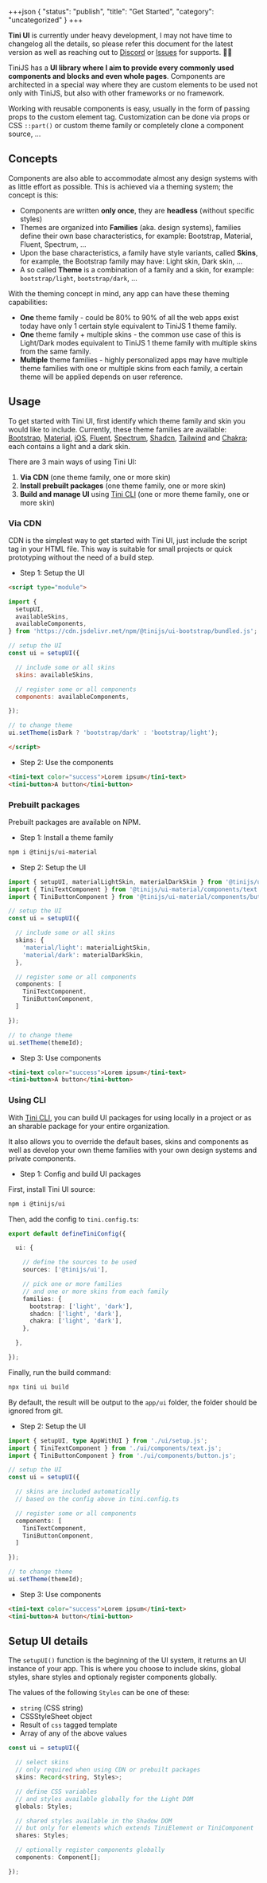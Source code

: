 +++json
{
  "status": "publish",
  "title": "Get Started",
  "category": "uncategorized"
}
+++

<tini-message scheme="warning-subtle"><strong>Tini UI</strong> is currently under heavy development, I may not have time to changelog all the details, so please refer this document for the latest version as well as reaching out to [Discord](https://discord.gg/EABbZVbPAb) or [Issues](https://github.com/tinijs/tinijs/issues/new) for supports. 🙇‍♂️</tini-message>

TiniJS has a **UI library where I aim to provide every commonly used components and blocks and even whole pages**. Components are architected in a special way where they are custom elements to be used not only with TiniJS, but also with other frameworks or no framework.

Working with reusable components is easy, usually in the form of passing props to the custom element tag. Customization can be done via props or CSS `::part()` or custom theme family or completely clone a component source, ...

## Concepts

Components are also able to accommodate almost any design systems with as little effort as possible. This is achieved via a theming system; the concept is this:

- Components are written **only once**, they are **headless** (without specific styles)
- Themes are organized into **Families** (aka. design systems), families define their own base characteristics, for example: Bootstrap, Material, Fluent, Spectrum, ...
- Upon the base characteristics, a family have style variants, called **Skins**, for example, the Bootstrap family may have: Light skin, Dark skin, ...
- A so called **Theme** is a combination of a family and a skin, for example: `bootstrap/light`, `bootstrap/dark`, ...

With the theming concept in mind, any app can have these theming capabilities:

- **One** theme family - could be 80% to 90% of all the web apps exist today have only 1 certain style equivalent to TiniJS 1 theme family.
- **One** theme family + multiple skins - the common use case of this is Light/Dark modes equivalent to TiniJS 1 theme family with multiple skins from the same family.
- **Multiple** theme families - highly personalized apps may have multiple theme families with one or multiple skins from each family, a certain theme will be applied depends on user reference.

## Usage

To get started with Tini UI, first identify which theme family and skin you would like to include. Currently, these theme families are available: [Bootstrap](/ui/bootstrap), [Material](/ui/material), [iOS](/ui/ios), [Fluent](/ui/fluent), [Spectrum](/ui/spectrum), [Shadcn](/ui/shadcn), [Tailwind](/ui/tailwind) and [Chakra](/ui/chakra); each contains a light and a dark skin.

There are 3 main ways of using Tini UI:

1. **Via CDN** (one theme family, one or more skin)
2. **Install prebuilt packages** (one theme family, one or more skin)
3. **Build and manage UI** using [Tini CLI](/cli) (one or more theme family, one or more skin)

### Via CDN

CDN is the simplest way to get started with Tini UI, just include the script tag in your HTML file. This way is suitable for small projects or quick prototyping without the need of a build step.

- Step 1: Setup the UI

```html
<script type="module">

import {
  setupUI,
  availableSkins,
  availableComponents,
} from 'https://cdn.jsdelivr.net/npm/@tinijs/ui-bootstrap/bundled.js';

// setup the UI
const ui = setupUI({

  // include some or all skins
  skins: availableSkins,

  // register some or all components
  components: availableComponents,

});

// to change theme
ui.setTheme(isDark ? 'bootstrap/dark' : 'bootstrap/light');

</script>
```

- Step 2: Use the components

```html
<tini-text color="success">Lorem ipsum</tini-text>
<tini-button>A button</tini-button>
```

### Prebuilt packages

Prebuilt packages are available on NPM.

- Step 1: Install a theme family

```bash
npm i @tinijs/ui-material
```

- Step 2: Setup the UI

```ts
import { setupUI, materialLightSkin, materialDarkSkin } from '@tinijs/ui-material/setup.js';
import { TiniTextComponent } from '@tinijs/ui-material/components/text.js';
import { TiniButtonComponent } from '@tinijs/ui-material/components/button.js';

// setup the UI
const ui = setupUI({

  // include some or all skins
  skins: {
    'material/light': materialLightSkin,
    'material/dark': materialDarkSkin,
  },

  // register some or all components
  components: [
    TiniTextComponent,
    TiniButtonComponent,
  ]

});

// to change theme
ui.setTheme(themeId);
```

- Step 3: Use components

```html
<tini-text color="success">Lorem ipsum</tini-text>
<tini-button>A button</tini-button>
```

### Using CLI

With [Tini CLI](/cli), you can build UI packages for using locally in a project or as an sharable package for your entire organization.

It also allows you to override the default bases, skins and components as well as develop your own theme families with your own design systems and private components.

- Step 1: Config and build UI packages

First, install Tini UI source:

```bash
npm i @tinijs/ui
```

Then, add the config to `tini.config.ts`:

```ts
export default defineTiniConfig({

  ui: {

    // define the sources to be used
    sources: ['@tinijs/ui'],

    // pick one or more families
    // and one or more skins from each family
    families: {
      bootstrap: ['light', 'dark'],
      shadcn: ['light', 'dark'],
      chakra: ['light', 'dark'],
    },

  },

});
```

Finally, run the build command:

```bash
npx tini ui build
```

By default, the result will be output to the `app/ui` folder, the folder should be ignored from git.

- Step 2: Setup the UI

```ts
import { setupUI, type AppWithUI } from './ui/setup.js';
import { TiniTextComponent } from './ui/components/text.js';
import { TiniButtonComponent } from './ui/components/button.js';

// setup the UI
const ui = setupUI({

  // skins are included automatically
  // based on the config above in tini.config.ts

  // register some or all components
  components: [
    TiniTextComponent,
    TiniButtonComponent,
  ]

});

// to change theme
ui.setTheme(themeId);
```

- Step 3: Use components

```html
<tini-text color="success">Lorem ipsum</tini-text>
<tini-button>A button</tini-button>
```

## Setup UI details

The `setupUI()` function is the beginning of the UI system, it returns an UI instance of your app. This is where you choose to include skins, global styles, share styles and optionaly register components globally.

The values of the following `Styles` can be one of these:
- `string` (CSS string)
- CSSStyleSheet object
- Result of `css` tagged template
- Array of any of the above values

```ts
const ui = setupUI({

  // select skins
  // only required when using CDN or prebuilt packages
  skins: Record<string, Styles>;

  // define CSS variables
  // and styles available globally for the Light DOM
  globals: Styles;

  // shared styles available in the Shadow DOM
  // but only for elements which extends TiniElement or TiniComponent
  shares: Styles;

  // optionally register components globally
  components: Component[];

});
```
